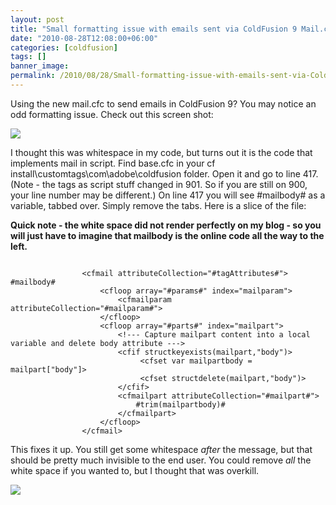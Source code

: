 ```yaml
---
layout: post
title: "Small formatting issue with emails sent via ColdFusion 9 Mail.cfc"
date: "2010-08-28T12:08:00+06:00"
categories: [coldfusion]
tags: []
banner_image: 
permalink: /2010/08/28/Small-formatting-issue-with-emails-sent-via-ColdFusion-9-Mailcfc
---
```


Using the new mail.cfc to send emails in ColdFusion 9? You may notice an odd formatting issue. Check out this screen shot:

<p>

<img src="https://static.raymondcamden.com/images/Screen shot 2010-08-28 at 10.39.31 AM.png" />

<p>

I thought this was whitespace in my code, but turns out it is the code that implements mail in script. Find base.cfc in your cf install\customtags\com\adobe\coldfusion folder. Open it and go to line 417. (Note - the tags as script stuff changed in 901. So if you are still on 900, your line number may be different.) On line 417 you will see #mailbody# as a variable, tabbed over. Simply remove the tabs. Here is a slice of the file:

<p>

<b>Quick note - the white space did not render perfectly on my blog - so you will just have to imagine that mailbody is the online code all the way to the left.</b>

<p>

<code>
                &lt;cfmail attributeCollection="#tagAttributes#"&gt;
#mailbody#
                    &lt;cfloop array="#params#" index="mailparam"&gt;
                        &lt;cfmailparam attributeCollection="#mailparam#"&gt;
                    &lt;/cfloop&gt;
                    &lt;cfloop array="#parts#" index="mailpart"&gt;
                        &lt;!--- Capture mailpart content into a local variable and delete body attribute ---&gt; 
                        &lt;cfif structkeyexists(mailpart,"body")&gt;
                             &lt;cfset var mailpartbody = mailpart["body"]&gt;
                             &lt;cfset structdelete(mailpart,"body")&gt;
                        &lt;/cfif&gt;
                        &lt;cfmailpart attributeCollection="#mailpart#"&gt;
                            #trim(mailpartbody)#
                        &lt;/cfmailpart&gt;
                    &lt;/cfloop&gt;
                &lt;/cfmail&gt;
</code>

<p>

This fixes it up. You still get some whitespace <i>after</i> the message, but that should be pretty much invisible to the end user. You could remove <i>all</i> the white space if you wanted to, but I thought that was overkill.

<p>

<img src="https://static.raymondcamden.com/images/cfjedi/Screen shot 2010-08-28 at 10.42.49 AM.png" />